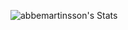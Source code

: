 ![abbemartinsson's Stats](https://github-readme-stats.vercel.app/api?username=abbemartinsson&theme=vue-dark&show_icons=true&hide_border=true&count_private=true)
